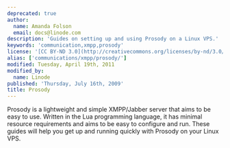 ```yaml
---
deprecated: true
author:
  name: Amanda Folson
  email: docs@linode.com
description: 'Guides on setting up and using Prosody on a Linux VPS.'
keywords: 'communication,xmpp,prosody'
license: '[CC BY-ND 3.0](http://creativecommons.org/licenses/by-nd/3.0/us/)'
alias: ['communications/xmpp/prosody/']
modified: Tuesday, April 19th, 2011
modified_by:
  name: Linode
published: 'Thursday, July 16th, 2009'
title: Prosody
---
```


Prosody is a lightweight and simple XMPP/Jabber server that aims to be easy to use. Written in the Lua programming language, it has minimal resource requirements and aims to be easy to configure and run. These guides will help you get up and running quickly with Prosody on your Linux VPS.

